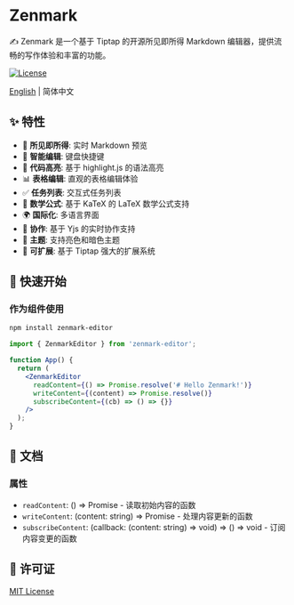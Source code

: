 # Zenmark

✍️ Zenmark 是一个基于 Tiptap 的开源所见即所得 Markdown 编辑器，提供流畅的写作体验和丰富的功能。

[![License](https://img.shields.io/badge/license-MIT-blue.svg)](LICENSE)

[English](./README.md) | 简体中文

## ✨ 特性

- 🎯 **所见即所得**: 实时 Markdown 预览
- 📝 **智能编辑**: 键盘快捷键
- 🎨 **代码高亮**: 基于 highlight.js 的语法高亮
- 📊 **表格编辑**: 直观的表格编辑体验
- ✅ **任务列表**: 交互式任务列表
- 🔢 **数学公式**: 基于 KaTeX 的 LaTeX 数学公式支持
- 🌍 **国际化**: 多语言界面
- 🤝 **协作**: 基于 Yjs 的实时协作支持
- 🎨 **主题**: 支持亮色和暗色主题
- 🔌 **可扩展**: 基于 Tiptap 强大的扩展系统

## 🚀 快速开始

### 作为组件使用

```bash
npm install zenmark-editor
```

```jsx
import { ZenmarkEditor } from 'zenmark-editor';

function App() {
  return (
    <ZenmarkEditor
      readContent={() => Promise.resolve('# Hello Zenmark!')}
      writeContent={(content) => Promise.resolve()}
      subscribeContent={(cb) => () => {}}
    />
  );
}
```

## 📖 文档

### 属性

- `readContent`: () => Promise<string> - 读取初始内容的函数
- `writeContent`: (content: string) => Promise<void> - 处理内容更新的函数
- `subscribeContent`: (callback: (content: string) => void) => () => void - 订阅内容变更的函数

## 📄 许可证

[MIT License](LICENSE)
